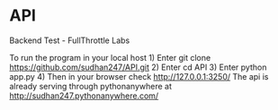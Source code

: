 # API
Backend Test - FullThrottle Labs

To run the program in your local host
    1) Enter git clone https://github.com/sudhan247/API.git
    2) Enter cd API
    3) Enter python app.py
    4) Then in your browser check http://127.0.0.1:3250/
The api is already serving through pythonanywhere at http://sudhan247.pythonanywhere.com/
